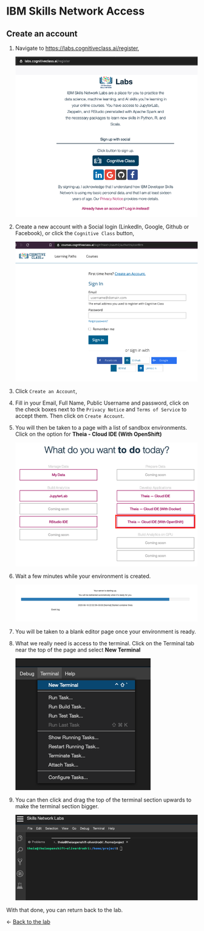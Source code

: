 # IBM Skills Network Access

## Create an account

1. Navigate to <https://labs.cognitiveclass.ai/register>,

    ![Cognitive Class button](../assets/images/lab-03/cogClassButton.png)

1. Create a new account with a Social login (LinkedIn, Google, Github or Facebook), or click the `Cognitive Class` button,

    ![Cognitive Class button](../assets/images/lab-03/cogClassButton2.png)

1. Click `Create an Account`,

1. Fill in your Email, Full Name, Public Username and password, click on the check boxes next to the `Privacy Notice` and `Terms of Service` to accept them. Then click on `Create Account`.

1. You will then be taken to a page with a list of sandbox environments. Click on the option for **Theia - Cloud IDE (With OpenShift)**

    ![sandbox list](../assets/images/lab-03/sandboxList.png)

1. Wait a few minutes while your environment is created.

    ![waiting](../assets/images/lab-03/waiting.png)

1. You will be taken to a blank editor page once your environment is ready.

1. What we really need is access to the terminal. Click on the Terminal tab near the top of the page and select **New Terminal**

    ![New Terminal](../assets/images/lab-03/newTerminal.png)

1. You can then click and drag the top of the terminal section upwards to make the terminal section bigger.

    ![bigger terminal](../assets/images/lab-03/biggerTerminal.png)

With that done, you can return back to the lab.

<- [Back to the lab](./README.md)
